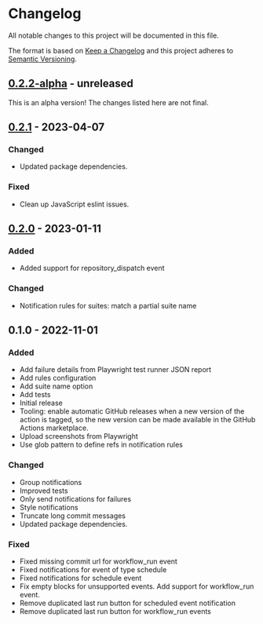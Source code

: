 # Changelog

All notable changes to this project will be documented in this file.

The format is based on [Keep a Changelog](https://keepachangelog.com/en/1.0.0/)
and this project adheres to [Semantic Versioning](https://semver.org/spec/v2.0.0.html).

## [0.2.2-alpha] - unreleased

This is an alpha version! The changes listed here are not final.

## [0.2.1] - 2023-04-07
### Changed
- Updated package dependencies.

### Fixed
- Clean up JavaScript eslint issues.

## [0.2.0] - 2023-01-11
### Added
- Added support for repository_dispatch event

### Changed
- Notification rules for suites: match a partial suite name

## 0.1.0 - 2022-11-01
### Added
- Add failure details from Playwright test runner JSON report
- Add rules configuration
- Add suite name option
- Add tests
- Initial release
- Tooling: enable automatic GitHub releases when a new version of the action is tagged, so the new version can be made available in the GitHub Actions marketplace.
- Upload screenshots from Playwright
- Use glob pattern to define refs in notification rules

### Changed
- Group notifications
- Improved tests
- Only send notifications for failures
- Style notifications
- Truncate long commit messages
- Updated package dependencies.

### Fixed
- Fixed missing commit url for workflow_run event
- Fixed notifications for event of type schedule
- Fixed notifications for schedule event
- Fix empty blocks for unsupported events. Add support for workflow_run event.
- Remove duplicated last run button for scheduled event notification
- Remove duplicated last run button for workflow_run events

[0.2.2-alpha]: https://github.com/Automattic/action-test-results-to-slack/compare/v0.2.1...v0.2.2-alpha
[0.2.1]: https://github.com/Automattic/action-test-results-to-slack/compare/v0.2.0...v0.2.1
[0.2.0]: https://github.com/Automattic/action-test-results-to-slack/compare/v0.1.0...v0.2.0
